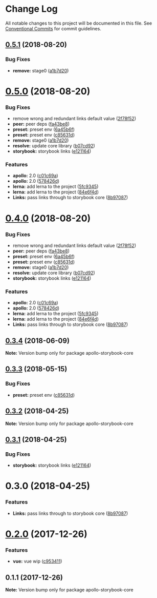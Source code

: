 # Change Log

All notable changes to this project will be documented in this file.
See [Conventional Commits](https://conventionalcommits.org) for commit guidelines.

<a name="0.5.1"></a>
## [0.5.1](https://github.com/abhiaiyer91/apollo-storybook-decorator/compare/apollo-storybook-core@0.3.4...apollo-storybook-core@0.5.1) (2018-08-20)


### Bug Fixes

* **remove:** stage0 ([a1b7d20](https://github.com/abhiaiyer91/apollo-storybook-decorator/commit/a1b7d20))




<a name="0.5.0"></a>
# [0.5.0](https://github.com/abhiaiyer91/apollo-storybook-decorator/compare/v0.5.1...v0.5.0) (2018-08-20)


### Bug Fixes

* remove wrong and redundant links default value ([2f78f52](https://github.com/abhiaiyer91/apollo-storybook-decorator/commit/2f78f52))
* **peer:** peer deps ([fa43be8](https://github.com/abhiaiyer91/apollo-storybook-decorator/commit/fa43be8))
* **preset:** preset env ([6a45b6f](https://github.com/abhiaiyer91/apollo-storybook-decorator/commit/6a45b6f))
* **preset:** preset env ([c85631d](https://github.com/abhiaiyer91/apollo-storybook-decorator/commit/c85631d))
* **remove:** stage0 ([a1b7d20](https://github.com/abhiaiyer91/apollo-storybook-decorator/commit/a1b7d20))
* **resolve:** update core library ([b07cd92](https://github.com/abhiaiyer91/apollo-storybook-decorator/commit/b07cd92))
* **storybook:** storybook links ([e121164](https://github.com/abhiaiyer91/apollo-storybook-decorator/commit/e121164))


### Features

* **apollo:** 2.0 ([c01c69a](https://github.com/abhiaiyer91/apollo-storybook-decorator/commit/c01c69a))
* **apollo:** 2.0 ([578426d](https://github.com/abhiaiyer91/apollo-storybook-decorator/commit/578426d))
* **lerna:** add lerna to the project ([5fc9345](https://github.com/abhiaiyer91/apollo-storybook-decorator/commit/5fc9345))
* **lerna:** add lerna to the project ([84e6f4d](https://github.com/abhiaiyer91/apollo-storybook-decorator/commit/84e6f4d))
* **Links:** pass links through to storybook core ([8b97087](https://github.com/abhiaiyer91/apollo-storybook-decorator/commit/8b97087))



<a name="0.4.0"></a>
# [0.4.0](https://github.com/abhiaiyer91/apollo-storybook-decorator/compare/v0.5.1...v0.4.0) (2018-08-20)


### Bug Fixes

* remove wrong and redundant links default value ([2f78f52](https://github.com/abhiaiyer91/apollo-storybook-decorator/commit/2f78f52))
* **peer:** peer deps ([fa43be8](https://github.com/abhiaiyer91/apollo-storybook-decorator/commit/fa43be8))
* **preset:** preset env ([6a45b6f](https://github.com/abhiaiyer91/apollo-storybook-decorator/commit/6a45b6f))
* **preset:** preset env ([c85631d](https://github.com/abhiaiyer91/apollo-storybook-decorator/commit/c85631d))
* **remove:** stage0 ([a1b7d20](https://github.com/abhiaiyer91/apollo-storybook-decorator/commit/a1b7d20))
* **resolve:** update core library ([b07cd92](https://github.com/abhiaiyer91/apollo-storybook-decorator/commit/b07cd92))
* **storybook:** storybook links ([e121164](https://github.com/abhiaiyer91/apollo-storybook-decorator/commit/e121164))


### Features

* **apollo:** 2.0 ([c01c69a](https://github.com/abhiaiyer91/apollo-storybook-decorator/commit/c01c69a))
* **apollo:** 2.0 ([578426d](https://github.com/abhiaiyer91/apollo-storybook-decorator/commit/578426d))
* **lerna:** add lerna to the project ([5fc9345](https://github.com/abhiaiyer91/apollo-storybook-decorator/commit/5fc9345))
* **lerna:** add lerna to the project ([84e6f4d](https://github.com/abhiaiyer91/apollo-storybook-decorator/commit/84e6f4d))
* **Links:** pass links through to storybook core ([8b97087](https://github.com/abhiaiyer91/apollo-storybook-decorator/commit/8b97087))



<a name="0.3.4"></a>
## [0.3.4](https://github.com/abhiaiyer91/apollo-storybook-decorator/compare/apollo-storybook-core@0.3.3...apollo-storybook-core@0.3.4) (2018-06-09)




**Note:** Version bump only for package apollo-storybook-core

<a name="0.3.3"></a>
## [0.3.3](https://github.com/abhiaiyer91/apollo-storybook-decorator/compare/apollo-storybook-core@0.3.2...apollo-storybook-core@0.3.3) (2018-05-15)


### Bug Fixes

* **preset:** preset env ([c85631d](https://github.com/abhiaiyer91/apollo-storybook-decorator/commit/c85631d))




<a name="0.3.2"></a>
## [0.3.2](https://github.com/abhiaiyer91/apollo-storybook-decorator/compare/apollo-storybook-core@0.3.1...apollo-storybook-core@0.3.2) (2018-04-25)




**Note:** Version bump only for package apollo-storybook-core

<a name="0.3.1"></a>
## [0.3.1](https://github.com/abhiaiyer91/apollo-storybook-decorator/compare/apollo-storybook-core@0.3.0...apollo-storybook-core@0.3.1) (2018-04-25)


### Bug Fixes

* **storybook:** storybook links ([e121164](https://github.com/abhiaiyer91/apollo-storybook-decorator/commit/e121164))




<a name="0.3.0"></a>
# 0.3.0 (2018-04-25)


### Features

* **Links:** pass links through to storybook core ([8b97087](https://github.com/abhiaiyer91/apollo-storybook-decorator/commit/8b97087))




<a name="0.2.0"></a>
# [0.2.0](https://github.com/abhiaiyer91/apollo-storybook-decorator/compare/apollo-storybook-core@0.1.1...apollo-storybook-core@0.2.0) (2017-12-26)


### Features

* **vue:** vue wip ([c953411](https://github.com/abhiaiyer91/apollo-storybook-decorator/commit/c953411))




<a name="0.1.1"></a>
## 0.1.1 (2017-12-26)




**Note:** Version bump only for package apollo-storybook-core

